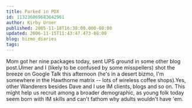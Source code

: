 ```yaml
---
title: Parked in PDX
id: 113236069683642961
author: Kirby Urner
published: 2005-11-18T16:38:00.000-08:00
updated: 2006-11-15T11:43:47.473-08:00
blog: bizmo_diaries
tags: 
---
```


Mom got her nine packages today, sent UPS ground in some other blog post.Ulmer and I (likely to be confused by some misspellers) shot the breeze on Google Talk this afternoon (he's in a desert bizmo, I'm somewhere in the Hawthorne matrix -- lots of wireless coffee shops).Yes, other Wanderers besides Dave and I use IM clients, blogs and so on.  This might help us recruit among a broader demographic, as young folk today seem born with IM skills and can't fathom why adults wouldn't have 'em.